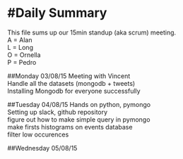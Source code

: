 #Daily Summary
===========

This file sums up our 15min standup (aka scrum) meeting.  
A = Alan  
L = Long  
O = Ornella  
P = Pedro  


##Monday 03/08/15
Meeting with Vincent  
Handle all the datasets (mongodb + tweets)  
Installing Mongodb for everyone successfully  

##Tuesday 04/08/15
Hands on python, pymongo  
Setting up slack, github repository  
figure out how to make simple query in pymongo  
make firsts histograms on events database  
filter low occurences  




##Wednesday 05/08/15
